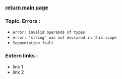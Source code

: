 ### [return main page](../README.md)

### Topic. Errors :
* `error: invalid operands of types`
* `error: 'string' was not declared in this scope`
* `Segmentation fault`

### Extern links :
* link 1
* link 2

